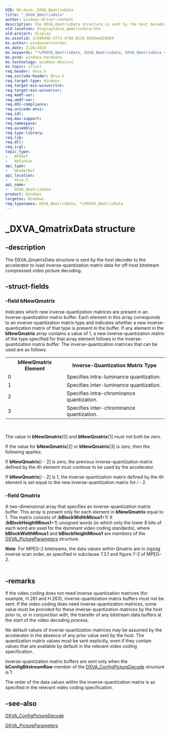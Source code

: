```yaml
---
UID: NS:dxva._DXVA_QmatrixData
title: "_DXVA_QmatrixData"
author: windows-driver-content
description: The DXVA_QmatrixData structure is sent by the host decoder to the accelerator to load inverse-quantization matrix data for off-host bitstream compressed video picture decoding.
old-location: display\dxva_qmatrixdata.htm
old-project: display
ms.assetid: 2cb96d6b-37f1-47dd-8135-66d3ead2dd64
ms.author: windowsdriverdev
ms.date: 2/26/2018
ms.keywords: "*LPDXVA_QmatrixData, DXVA_QmatrixData, DXVA_QmatrixData structure [Display Devices], LPDXVA_QmatrixData, LPDXVA_QmatrixData structure pointer [Display Devices], _DXVA_QmatrixData, display.dxva_qmatrixdata, dxva/DXVA_QmatrixData, dxva/LPDXVA_QmatrixData, dxvaref_96294cc5-1f6c-4632-bb98-df5e56bac34f.xml"
ms.prod: windows-hardware
ms.technology: windows-devices
ms.topic: struct
req.header: dxva.h
req.include-header: Dxva.h
req.target-type: Windows
req.target-min-winverclnt: 
req.target-min-winversvr: 
req.kmdf-ver: 
req.umdf-ver: 
req.ddi-compliance: 
req.unicode-ansi: 
req.idl: 
req.max-support: 
req.namespace: 
req.assembly: 
req.type-library: 
req.lib: 
req.dll: 
req.irql: 
topic_type:
-	APIRef
-	kbSyntax
api_type:
-	HeaderDef
api_location:
-	dxva.h
api_name:
-	DXVA_QmatrixData
product: Windows
targetos: Windows
req.typenames: DXVA_QmatrixData, *LPDXVA_QmatrixData
---
```


# _DXVA_QmatrixData structure


## -description


The DXVA_QmatrixData structure is sent by the host decoder to the accelerator to load inverse-quantization matrix data for off-host bitstream compressed video picture decoding.


## -struct-fields




### -field bNewQmatrix

Indicates which new inverse-quantization matrices are present in an inverse-quantization matrix buffer. Each element in this array corresponds to an inverse-quantization matrix type and indicates whether a new inverse-quantization matrix of that type is present in the buffer. If any element in the <b>bNewQmatrix</b> array contains a value of 1, a new inverse-quantization matrix of the type specified for that array element follows in the inverse-quantization matrix buffer. The inverse-quantization matrices that can be used are as follows.

<table>
<tr>
<th>bNewQmatrix Element</th>
<th>Inverse-Quantization Matrix Type</th>
</tr>
<tr>
<td>
0

</td>
<td>
Specifies intra-luminance quantization.

</td>
</tr>
<tr>
<td>
1

</td>
<td>
Specifies inter-luminance quantization.

</td>
</tr>
<tr>
<td>
2

</td>
<td>
Specifies intra-chrominance quantization.

</td>
</tr>
<tr>
<td>
3

</td>
<td>
Specifies inter-chrominance quantization.

</td>
</tr>
</table>
 

The value in <b>bNewQmatrix</b>[0] and <b>bNewQmatrix</b>[1] must not both be zero.

If the value for <b>bNewQmatrix</b>[2] or <b>bNewQmatrix</b>[3] is zero, then the following applies:

If <b>bNewQmatrix</b>[<i>i </i>- 2] is zero, the previous inverse-quantization matrix defined by the <i>i</i>th element must continue to be used by the accelerator.

If <b>bNewQmatrix</b>[<i>i </i>- 2] is 1, the inverse-quantization matrix defined by the <i>i</i>th element is set equal to the new inverse-quantization matrix for <i>i </i>- 2.


### -field Qmatrix

A two-dimensional array that specifies an inverse-quantization matrix buffer. This array is present only for each element in <b>bNewQmatrix</b> equal to 1. The matrix consists of (<b>bBlockWidthMinus1</b>+1) X (<b>bBlockHeightMinus1</b>+1) unsigned words (in which only the lower 8 bits of each word are used for the dominant video coding standards), where <b>bBlockWidthMinus1</b> and <b>bBlockHeightMinus1</b> are members of the <a href="https://msdn.microsoft.com/library/windows/hardware/ff564012">DXVA_PictureParameters</a> structure.

<div class="alert"><b>Note</b>  For MPEG-2 bitstreams, the data values within Qmatrix are in zigzag inverse scan order, as specified in subclause 7.3.1 and figure 7-2 of MPEG-2.</div>
<div> </div>

## -remarks



If the video coding does not need inverse-quantization matrices (for example, H.261 and H.263), inverse-quantization matrix buffers must not be sent. If the video coding does need inverse-quantization matrices, some value must be provided for these inverse-quantization matrices by the host prior to, or in conjunction with, the transfer of any bitstream data buffers at the start of the video decoding process.

No default values of inverse-quantization matrices may be assumed by the accelerator in the absence of any prior value sent by the host. The quantization matrix values must be sent explicitly, even if they contain values that are available by default in the relevant video coding specification.

Inverse-quantization matrix buffers are sent only when the <b>bConfigBitstreamRaw</b> member of the <a href="https://msdn.microsoft.com/library/windows/hardware/ff563133">DXVA_ConfigPictureDecode</a> structure is 1.

The order of the data values within the inverse-quantization matrix is as specified in the relevant video coding specification.




## -see-also




<a href="https://msdn.microsoft.com/library/windows/hardware/ff563133">DXVA_ConfigPictureDecode</a>



<a href="https://msdn.microsoft.com/library/windows/hardware/ff564012">DXVA_PictureParameters</a>
 

 

